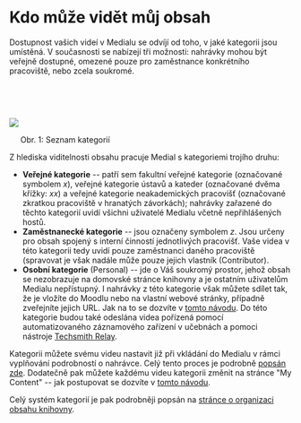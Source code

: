 Kdo může vidět můj obsah
========================

Dostupnost vašich videí v Medialu se odvíjí od toho, v jaké kategorii
jsou umístěná. V současnosti se nabízejí tři možnosti: nahrávky mohou
být veřejně dostupné, omezené pouze pro zaměstnance konkrétního
pracoviště, nebo zcela soukromé.

 

 

[![](/_/rsrc/1613553987929/home/kdo-muaze-videt-muaj-obsah/categories.png)](/home/kdo-muaze-videt-muaj-obsah/categories.png?attredirects=0)

     Obr. 1: Seznam kategorií



Z hlediska viditelnosti obsahu pracuje Medial s kategoriemi trojího
druhu:

-   **Veřejné kategorie** -- patří sem fakultní veřejné
    kategorie (označované symbolem *x*), veřejné kategorie ústavů a
    kateder (označované dvěma křížky: *xx*) a veřejné kategorie
    neakademických pracovišť (označované zkratkou pracoviště v hranatých
    závorkách); nahrávky zařazené do těchto kategorií uvidí všichni
    uživatelé Medialu včetně nepřihlášených hostů.
-   **Zaměstnanecké kategorie** -- jsou označeny symbolem *z*. Jsou
    určeny pro obsah spojený s interní činností jednotlivých pracovišť.
    Vaše videa v této kategorii tedy uvidí pouze zaměstnanci daného
    pracoviště (spravovat je však nadále může pouze jejich vlastník
    (Contributor).
-   **Osobní kategorie** (Personal) -- jde o Váš soukromý prostor, jehož
    obsah se nezobrazuje na domovské stránce knihovny a je ostatním
    uživatelům Medialu nepřístupný. I nahrávky z této kategorie však
    můžete sdílet tak, že je vložíte do Moodlu nebo na vlastní webové
    stránky, případně zveřejníte jejich URL. Jak na to se dozvíte v
    [tomto návodu](/home/jak-muazu-sva-videa-sirit). Do této kategorie
    budou také odeslána videa pořízená pomocí automatizovaného
    záznamového zařízení v učebnách a pomoci nástroje [Techsmith
    Relay](https://sites.google.com/a/phil.muni.cz/elearning-relay/).


Kategorii můžete svému videu nastavit již při vkládání do Medialu v
rámci vyplňování podrobností o nahrávce. Celý tento proces je podrobně
[popsán zde](/home/jak-nahrat-do-medialu-soubor-z-pocitace). Dodatečně
pak můžete každému videu kategorii změnit na stránce "My Content" --
jak postupovat se dozvíte v [tomto
návodu](/home/kde-najdu-vsechna-svoje-videa).

Celý systém kategorií je pak podrobněji popsán na [stránce o organizaci
obsahu knihovny](/home/jak-je-obsah-v-medialu-organizovan).
